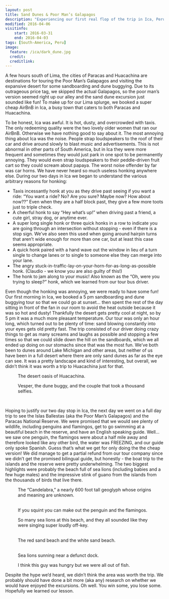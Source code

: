 ```yaml
---
layout: post
title: Sand Dunes & Poor Man’s Galapagos
description: "Experiencing our first real flop of the trip in Ica, Peru."
modified: 2016-04-06
visitinfo:
    start: 2016-03-31
    end: 2016-04-03
tags: [South-America, Peru]
image:
  feature: /ica/dark_dune.jpg
  credit: 
  creditlink: 
---
```


A few hours south of Lima, the cities of Paracas and Huacachina are destinations for touring the Poor Man’s Galapagos and visiting the expansive desert for some sandboarding and dune buggying. Due to its outrageous price tag, we skipped the actual Galapagos, so the poor man’s version seemed right up our alley and the sand dune excursion just sounded like fun! To make up for our Lima splurge, we booked a super cheap AirBnB in Ica, a busy town that caters to both Paracas and Huacachina. 

To be honest, Ica was awful. It is hot, dusty, and overcrowded with taxis. The only redeeming quality were the two lovely older women that ran our AirBnB. Otherwise we have nothing good to say about it. The most annoying thing about Ica was the noise. People strap loudspeakers to the roof of their car and drive around slowly to blast music and advertisements. This is not abnormal in other parts of South America, but in Ica they were more frequent and sometimes they would just park in one spot to be permanently annoying. They would even strap loudspeakers to their peddle-driven fruit cart so they could scream about papaya. The worst noise offender by far was car horns. We have never heard so much useless honking anywhere else. During our two days in Ica we began to understand the various arbitrary reasons for honking:

- Taxis incessantly honk at you as they drive past seeing if you want a ride: “You want a ride? No? Are you sure? Maybe now? How about now??” Even when they are a half block past, they give a few more toots just to triple check.
- A cheerful honk to say “Hey what’s up!” when driving past a friend, a cute girl, stray dog, or anytime ever.
- A super long single honk or three quick honks in a row to indicate you are going through an intersection without stopping - even if there is a stop sign. We’ve also seen this used when going around hairpin turns that aren’t wide enough for more than one car, but at least this case seems appropriate.
- A quick honk paired with a hand wave out the window in lieu of a turn single to change lanes or to single to someone else they can merge into your lane.
- The angry stuck-in-traffic-lay-on-your-horn-for-as-long-as-possible honk. (Claudio - we know you are also guilty of this!)
- The honk to jam along to your music! Also known as the “Oh, were you trying to sleep?” honk, which we learned from our tour bus driver.

Even though the honking was annoying, we were ready to have some fun! Our first morning in Ica, we booked a 5 pm sandboarding and dune buggying tour so that we could go at sunset… then spent the rest of the day sitting in front of the fan in our room to avoid the heat outside because it was so hot and dusty! Thankfully the desert gets pretty cool at night, so by 5 pm it was a much more pleasant temperature. Our tour was only an hour long, which turned out to be plenty of time: sand blowing constantly into your eyes gets old pretty fast. The trip consisted of our driver doing crazy things to get as many screams and laughs as possible and stopping a few times so that we could slide down the hill on the sandboards, which we all ended up doing on our stomachs since that was the most fun. We’ve both been to dunes around Lake Michigan and other areas, but neither of us have been in a full desert where there are only sand dunes as far as the eye can see. It was a pretty landscape and kind of interesting, but overall, we didn’t think it was worth a trip to Huacachina just for that.
<figure>
    <a href="/images/ica/huacachina_oasis.jpg"><img src="/images/ica/huacachina_oasis.jpg" alt=""></a>
    <figcaption>The desert oasis of Huacachina.</figcaption>
</figure>
<figure>
    <a href="/images/ica/vesper_and_buggy.jpg"><img src="/images/ica/vesper_and_buggy.jpg" alt=""></a>
    <figcaption>Vesper, the dune buggy, and the couple that took a thousand selfies.</figcaption>
</figure>
<figure class="half">
    <a href="/images/ica/kartwheel.gif"><img src="/images/ica/kartwheel.gif" alt=""></a>
    <a href="/images/ica/laura_and_board.jpg"><img src="/images/ica/laura_and_board.jpg" alt=""></a>
    <a href="/images/ica/vesper_and_board.jpg"><img src="/images/ica/vesper_and_board.jpg" alt=""></a>
    <a href="/images/ica/vesper_sandboarding.gif"><img src="/images/ica/vesper_sandboarding.gif" alt=""></a>
</figure>

Hoping to justify our two day stop in Ica, the next day we went on a full day trip to see the Islas Ballestas (aka the Poor Man’s Galapagos) and the Paracas National Reserve. We were promised that we would see plenty of wildlife, including penguins and flamingos, get to go swimming at a beautiful beach in the reserve, and have an English speaking guide. Well… we saw one penguin, the flamingos were about a half mile away and therefore looked like any other bird, the water was FREEZING, and our guide only spoke Spanish. Guess that’s what we get for only doing the the cheap version! We did manage to get a partial refund from our tour company since we didn’t get the promised bilingual guide, but honestly - the boat trip to the islands and the reserve were pretty underwhelming. The two biggest highlights were probably the beach full of sea lions (including babies and a few huge males) and the impressive stink of guano from the islands from the thousands of birds that live there.
<figure>
    <a href="/images/ica/candelabra.jpg"><img src="/images/ica/candelabra.jpg" alt=""></a>
    <figcaption>The “Candelabra,” a nearly 600 foot tall geoglyph whose origins and meaning are unknown.</figcaption>
</figure>
<figure class="half">
    <a href="/images/ica/penguin.jpg"><img src="/images/ica/penguin.jpg" alt=""></a>
    <a href="/images/ica/flamingos.jpg"><img src="/images/ica/flamingos.jpg" alt=""></a>
    <figcaption>If you squint you can make out the penguin and the flamingos.</figcaption>
</figure>
<figure>
    <a href="/images/ica/sea_lion_beach.jpg"><img src="/images/ica/sea_lion_beach.jpg" alt=""></a>
    <figcaption>So many sea lions at this beach, and they all sounded like they were singing super loudly off-key.</figcaption>
</figure>
<figure class="half">
    <a href="/images/ica/red_beach.jpg"><img src="/images/ica/red_beach.jpg" alt=""></a>
    <a href="/images/ica/beach.jpg"><img src="/images/ica/beach.jpg" alt=""></a>
    <figcaption>The red sand beach and the white sand beach.</figcaption>
</figure>
<figure class="half">
    <a href="/images/ica/sea_lion_posing.jpg"><img src="/images/ica/sea_lion_posing.jpg" alt=""></a>
    <a href="/images/ica/dock.jpg"><img src="/images/ica/dock.jpg" alt=""></a>
    <figcaption>Sea lions sunning near a defunct dock.</figcaption>
</figure>
<figure>
    <a href="/images/ica/pellican.jpg"><img src="/images/ica/pellican.jpg" alt=""></a>
    <figcaption>I think this guy was hungry but we were all out of fish.</figcaption>
</figure>

Despite the hype we’d heard, we didn’t think the area was worth the trip. We probably should have done a bit more (aka any) research on whether we would have enjoyed the excursions. Oh well. You win some, you lose some. Hopefully we learned our lesson.
